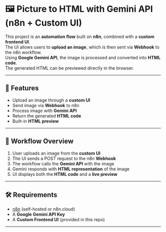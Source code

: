 # 🖼️ Picture to HTML with Gemini API (n8n + Custom UI)

This project is an **automation flow** built on **n8n**, combined with a **custom frontend UI**.  
The UI allows users to **upload an image**, which is then sent via **Webhook** to the n8n workflow.  
Using **Google Gemini API**, the image is processed and converted into **HTML code**.  
The generated HTML can be previewed directly in the browser.  

---

## 🚀 Features
- Upload an image through a **custom UI**  
- Send image via **Webhook** to n8n  
- Process image with **Gemini API**  
- Return the generated **HTML code**  
- Built-in **HTML preview**  

---

## 📸 Workflow Overview
1. User uploads an image from the **custom UI**  
2. The UI sends a POST request to the n8n **Webhook**  
3. The workflow calls the **Gemini API** with the image  
4. Gemini responds with **HTML representation** of the image  
5. UI displays both the **HTML code** and a **live preview**  

---

## 🛠️ Requirements
- [n8n](https://n8n.io/) (self-hosted or n8n.cloud)  
- A **Google Gemini API Key**  
- A **Custom Frontend UI** (provided in this repo)  

---

